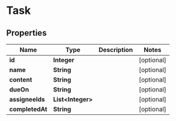 

# Task


## Properties

| Name | Type | Description | Notes |
|------------ | ------------- | ------------- | -------------|
|**id** | **Integer** |  |  [optional] |
|**name** | **String** |  |  [optional] |
|**content** | **String** |  |  [optional] |
|**dueOn** | **String** |  |  [optional] |
|**assigneeIds** | **List&lt;Integer&gt;** |  |  [optional] |
|**completedAt** | **String** |  |  [optional] |



